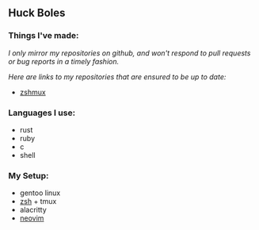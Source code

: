 ## Huck Boles

### Things I've made:
*I only mirror my repositories on github, and won't respond to pull requests or bug reports in a timely fashion.*

*Here are links to my repositories that are ensured to be up to date:*
- [zshmux](https://git.huck.website/zshmux.git)


### Languages I use:
- rust
- ruby
- c
- shell

### My Setup:
- gentoo linux
- [zsh](https://git.huck.website/zsh.git) + tmux
- alacritty
- [neovim](https://git.huck.website/nvim.git)
